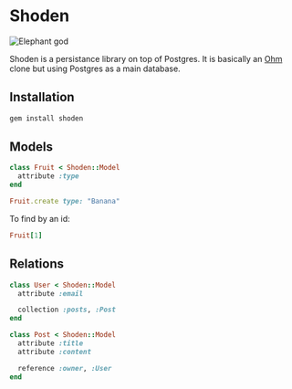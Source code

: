 # Shoden

![Elephant god](http://www.redprintdna.com/wp-content/uploads/2011/09/L-Elephant-Against-Sky.jpg)

Shoden is a persistance library on top of Postgres.
It is basically an [Ohm](https://github.com/soveran/ohm) clone but using
Postgres as a main database.

## Installation

```bash
gem install shoden
```

## Models

```ruby
class Fruit < Shoden::Model
  attribute :type
end
```

```ruby
Fruit.create type: "Banana"
```

To find by an id:

```ruby
Fruit[1]
```

## Relations

```ruby
class User < Shoden::Model
  attribute :email

  collection :posts, :Post
end

class Post < Shoden::Model
  attribute :title
  attribute :content

  reference :owner, :User
end
```
